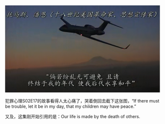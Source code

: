 ![](criminalminds02e17.png ':size=100%')

犯罪心理S02E17的故事看得人太心痛了，哭着倒回去截下这张图，“If there must be trouble, let it be in my day, that my children may have peace.”

又及，这集刚开始引用的是：Our life is made by the death of others.